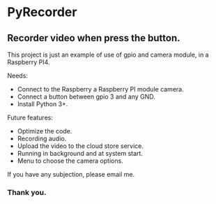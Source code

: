 # PyRecorder
## Recorder video when press the button.

This project is just an example of use of gpio and camera module, in a Raspberry PI4.

Needs:
 - Connect to the Raspberry a Raspberry PI module camera.
 - Connect a button between gpio 3 and any GND.
 - Install Python 3+.



Future features:
 - Optimize the code.
 - Recording audio.
 - Upload the video to the cloud store service.
 - Running in background and at system start.
 - Menu to choose the camera options.
 
 If you have any subjection, please email me. 
 
 ### Thank you.
